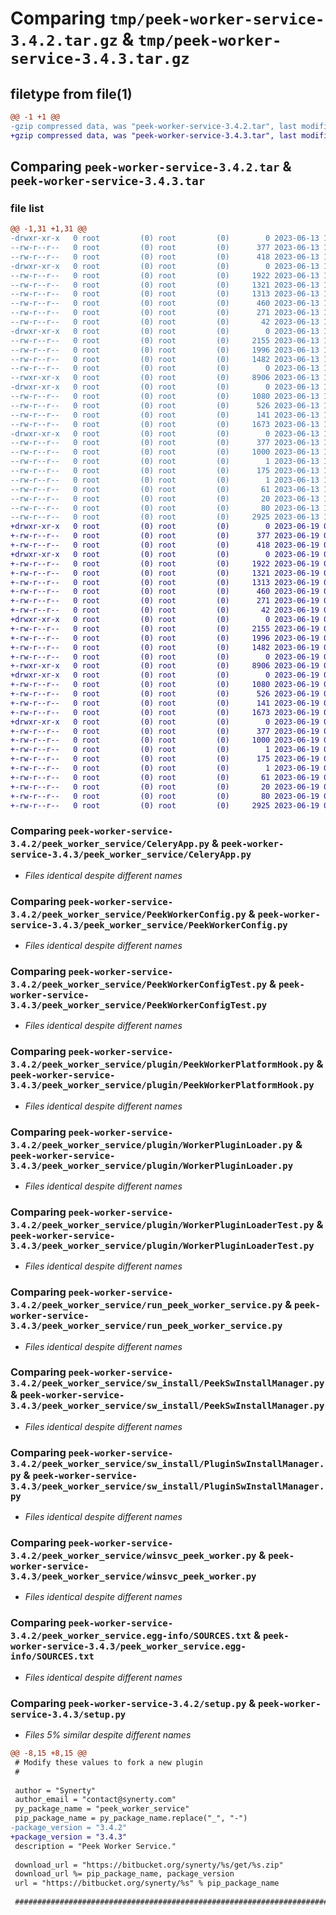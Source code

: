 # Comparing `tmp/peek-worker-service-3.4.2.tar.gz` & `tmp/peek-worker-service-3.4.3.tar.gz`

## filetype from file(1)

```diff
@@ -1 +1 @@
-gzip compressed data, was "peek-worker-service-3.4.2.tar", last modified: Tue Jun 13 12:00:14 2023, max compression
+gzip compressed data, was "peek-worker-service-3.4.3.tar", last modified: Mon Jun 19 04:45:19 2023, max compression
```

## Comparing `peek-worker-service-3.4.2.tar` & `peek-worker-service-3.4.3.tar`

### file list

```diff
@@ -1,31 +1,31 @@
-drwxr-xr-x   0 root         (0) root         (0)        0 2023-06-13 12:00:14.019099 peek-worker-service-3.4.2/
--rw-r--r--   0 root         (0) root         (0)      377 2023-06-13 12:00:14.019099 peek-worker-service-3.4.2/PKG-INFO
--rw-r--r--   0 root         (0) root         (0)      418 2023-06-13 11:58:05.000000 peek-worker-service-3.4.2/README.rst
-drwxr-xr-x   0 root         (0) root         (0)        0 2023-06-13 12:00:14.018099 peek-worker-service-3.4.2/peek_worker_service/
--rw-r--r--   0 root         (0) root         (0)     1922 2023-06-13 11:58:05.000000 peek-worker-service-3.4.2/peek_worker_service/CeleryApp.py
--rw-r--r--   0 root         (0) root         (0)     1321 2023-06-13 11:58:05.000000 peek-worker-service-3.4.2/peek_worker_service/PeekWorkerConfig.py
--rw-r--r--   0 root         (0) root         (0)     1313 2023-06-13 11:58:05.000000 peek-worker-service-3.4.2/peek_worker_service/PeekWorkerConfigTest.py
--rw-r--r--   0 root         (0) root         (0)      460 2023-06-13 11:58:05.000000 peek-worker-service-3.4.2/peek_worker_service/PlatformDependencyTest.py
--rw-r--r--   0 root         (0) root         (0)      271 2023-06-13 11:58:05.000000 peek-worker-service-3.4.2/peek_worker_service/TempUnitTest.py
--rw-r--r--   0 root         (0) root         (0)       42 2023-06-13 12:00:13.000000 peek-worker-service-3.4.2/peek_worker_service/__init__.py
-drwxr-xr-x   0 root         (0) root         (0)        0 2023-06-13 12:00:14.019099 peek-worker-service-3.4.2/peek_worker_service/plugin/
--rw-r--r--   0 root         (0) root         (0)     2155 2023-06-13 11:58:05.000000 peek-worker-service-3.4.2/peek_worker_service/plugin/PeekWorkerPlatformHook.py
--rw-r--r--   0 root         (0) root         (0)     1996 2023-06-13 11:58:05.000000 peek-worker-service-3.4.2/peek_worker_service/plugin/WorkerPluginLoader.py
--rw-r--r--   0 root         (0) root         (0)     1482 2023-06-13 11:58:05.000000 peek-worker-service-3.4.2/peek_worker_service/plugin/WorkerPluginLoaderTest.py
--rw-r--r--   0 root         (0) root         (0)        0 2023-06-13 11:58:05.000000 peek-worker-service-3.4.2/peek_worker_service/plugin/__init__.py
--rwxr-xr-x   0 root         (0) root         (0)     8906 2023-06-13 11:58:05.000000 peek-worker-service-3.4.2/peek_worker_service/run_peek_worker_service.py
-drwxr-xr-x   0 root         (0) root         (0)        0 2023-06-13 12:00:14.019099 peek-worker-service-3.4.2/peek_worker_service/sw_install/
--rw-r--r--   0 root         (0) root         (0)     1080 2023-06-13 11:58:05.000000 peek-worker-service-3.4.2/peek_worker_service/sw_install/PeekSwInstallManager.py
--rw-r--r--   0 root         (0) root         (0)      526 2023-06-13 11:58:05.000000 peek-worker-service-3.4.2/peek_worker_service/sw_install/PluginSwInstallManager.py
--rw-r--r--   0 root         (0) root         (0)      141 2023-06-13 11:58:05.000000 peek-worker-service-3.4.2/peek_worker_service/sw_install/__init__.py
--rw-r--r--   0 root         (0) root         (0)     1673 2023-06-13 11:58:05.000000 peek-worker-service-3.4.2/peek_worker_service/winsvc_peek_worker.py
-drwxr-xr-x   0 root         (0) root         (0)        0 2023-06-13 12:00:14.018099 peek-worker-service-3.4.2/peek_worker_service.egg-info/
--rw-r--r--   0 root         (0) root         (0)      377 2023-06-13 12:00:13.000000 peek-worker-service-3.4.2/peek_worker_service.egg-info/PKG-INFO
--rw-r--r--   0 root         (0) root         (0)     1000 2023-06-13 12:00:14.000000 peek-worker-service-3.4.2/peek_worker_service.egg-info/SOURCES.txt
--rw-r--r--   0 root         (0) root         (0)        1 2023-06-13 12:00:13.000000 peek-worker-service-3.4.2/peek_worker_service.egg-info/dependency_links.txt
--rw-r--r--   0 root         (0) root         (0)      175 2023-06-13 12:00:13.000000 peek-worker-service-3.4.2/peek_worker_service.egg-info/entry_points.txt
--rw-r--r--   0 root         (0) root         (0)        1 2023-06-13 12:00:13.000000 peek-worker-service-3.4.2/peek_worker_service.egg-info/not-zip-safe
--rw-r--r--   0 root         (0) root         (0)       61 2023-06-13 12:00:13.000000 peek-worker-service-3.4.2/peek_worker_service.egg-info/requires.txt
--rw-r--r--   0 root         (0) root         (0)       20 2023-06-13 12:00:13.000000 peek-worker-service-3.4.2/peek_worker_service.egg-info/top_level.txt
--rw-r--r--   0 root         (0) root         (0)       80 2023-06-13 12:00:14.020099 peek-worker-service-3.4.2/setup.cfg
--rw-r--r--   0 root         (0) root         (0)     2925 2023-06-13 12:00:13.000000 peek-worker-service-3.4.2/setup.py
+drwxr-xr-x   0 root         (0) root         (0)        0 2023-06-19 04:45:19.963078 peek-worker-service-3.4.3/
+-rw-r--r--   0 root         (0) root         (0)      377 2023-06-19 04:45:19.963078 peek-worker-service-3.4.3/PKG-INFO
+-rw-r--r--   0 root         (0) root         (0)      418 2023-06-19 04:43:14.000000 peek-worker-service-3.4.3/README.rst
+drwxr-xr-x   0 root         (0) root         (0)        0 2023-06-19 04:45:19.962078 peek-worker-service-3.4.3/peek_worker_service/
+-rw-r--r--   0 root         (0) root         (0)     1922 2023-06-19 04:43:14.000000 peek-worker-service-3.4.3/peek_worker_service/CeleryApp.py
+-rw-r--r--   0 root         (0) root         (0)     1321 2023-06-19 04:43:14.000000 peek-worker-service-3.4.3/peek_worker_service/PeekWorkerConfig.py
+-rw-r--r--   0 root         (0) root         (0)     1313 2023-06-19 04:43:14.000000 peek-worker-service-3.4.3/peek_worker_service/PeekWorkerConfigTest.py
+-rw-r--r--   0 root         (0) root         (0)      460 2023-06-19 04:43:14.000000 peek-worker-service-3.4.3/peek_worker_service/PlatformDependencyTest.py
+-rw-r--r--   0 root         (0) root         (0)      271 2023-06-19 04:43:14.000000 peek-worker-service-3.4.3/peek_worker_service/TempUnitTest.py
+-rw-r--r--   0 root         (0) root         (0)       42 2023-06-19 04:45:19.000000 peek-worker-service-3.4.3/peek_worker_service/__init__.py
+drwxr-xr-x   0 root         (0) root         (0)        0 2023-06-19 04:45:19.963078 peek-worker-service-3.4.3/peek_worker_service/plugin/
+-rw-r--r--   0 root         (0) root         (0)     2155 2023-06-19 04:43:14.000000 peek-worker-service-3.4.3/peek_worker_service/plugin/PeekWorkerPlatformHook.py
+-rw-r--r--   0 root         (0) root         (0)     1996 2023-06-19 04:43:14.000000 peek-worker-service-3.4.3/peek_worker_service/plugin/WorkerPluginLoader.py
+-rw-r--r--   0 root         (0) root         (0)     1482 2023-06-19 04:43:14.000000 peek-worker-service-3.4.3/peek_worker_service/plugin/WorkerPluginLoaderTest.py
+-rw-r--r--   0 root         (0) root         (0)        0 2023-06-19 04:43:14.000000 peek-worker-service-3.4.3/peek_worker_service/plugin/__init__.py
+-rwxr-xr-x   0 root         (0) root         (0)     8906 2023-06-19 04:43:14.000000 peek-worker-service-3.4.3/peek_worker_service/run_peek_worker_service.py
+drwxr-xr-x   0 root         (0) root         (0)        0 2023-06-19 04:45:19.963078 peek-worker-service-3.4.3/peek_worker_service/sw_install/
+-rw-r--r--   0 root         (0) root         (0)     1080 2023-06-19 04:43:14.000000 peek-worker-service-3.4.3/peek_worker_service/sw_install/PeekSwInstallManager.py
+-rw-r--r--   0 root         (0) root         (0)      526 2023-06-19 04:43:14.000000 peek-worker-service-3.4.3/peek_worker_service/sw_install/PluginSwInstallManager.py
+-rw-r--r--   0 root         (0) root         (0)      141 2023-06-19 04:43:14.000000 peek-worker-service-3.4.3/peek_worker_service/sw_install/__init__.py
+-rw-r--r--   0 root         (0) root         (0)     1673 2023-06-19 04:43:14.000000 peek-worker-service-3.4.3/peek_worker_service/winsvc_peek_worker.py
+drwxr-xr-x   0 root         (0) root         (0)        0 2023-06-19 04:45:19.963078 peek-worker-service-3.4.3/peek_worker_service.egg-info/
+-rw-r--r--   0 root         (0) root         (0)      377 2023-06-19 04:45:19.000000 peek-worker-service-3.4.3/peek_worker_service.egg-info/PKG-INFO
+-rw-r--r--   0 root         (0) root         (0)     1000 2023-06-19 04:45:19.000000 peek-worker-service-3.4.3/peek_worker_service.egg-info/SOURCES.txt
+-rw-r--r--   0 root         (0) root         (0)        1 2023-06-19 04:45:19.000000 peek-worker-service-3.4.3/peek_worker_service.egg-info/dependency_links.txt
+-rw-r--r--   0 root         (0) root         (0)      175 2023-06-19 04:45:19.000000 peek-worker-service-3.4.3/peek_worker_service.egg-info/entry_points.txt
+-rw-r--r--   0 root         (0) root         (0)        1 2023-06-19 04:45:19.000000 peek-worker-service-3.4.3/peek_worker_service.egg-info/not-zip-safe
+-rw-r--r--   0 root         (0) root         (0)       61 2023-06-19 04:45:19.000000 peek-worker-service-3.4.3/peek_worker_service.egg-info/requires.txt
+-rw-r--r--   0 root         (0) root         (0)       20 2023-06-19 04:45:19.000000 peek-worker-service-3.4.3/peek_worker_service.egg-info/top_level.txt
+-rw-r--r--   0 root         (0) root         (0)       80 2023-06-19 04:45:19.972078 peek-worker-service-3.4.3/setup.cfg
+-rw-r--r--   0 root         (0) root         (0)     2925 2023-06-19 04:45:19.000000 peek-worker-service-3.4.3/setup.py
```

### Comparing `peek-worker-service-3.4.2/peek_worker_service/CeleryApp.py` & `peek-worker-service-3.4.3/peek_worker_service/CeleryApp.py`

 * *Files identical despite different names*

### Comparing `peek-worker-service-3.4.2/peek_worker_service/PeekWorkerConfig.py` & `peek-worker-service-3.4.3/peek_worker_service/PeekWorkerConfig.py`

 * *Files identical despite different names*

### Comparing `peek-worker-service-3.4.2/peek_worker_service/PeekWorkerConfigTest.py` & `peek-worker-service-3.4.3/peek_worker_service/PeekWorkerConfigTest.py`

 * *Files identical despite different names*

### Comparing `peek-worker-service-3.4.2/peek_worker_service/plugin/PeekWorkerPlatformHook.py` & `peek-worker-service-3.4.3/peek_worker_service/plugin/PeekWorkerPlatformHook.py`

 * *Files identical despite different names*

### Comparing `peek-worker-service-3.4.2/peek_worker_service/plugin/WorkerPluginLoader.py` & `peek-worker-service-3.4.3/peek_worker_service/plugin/WorkerPluginLoader.py`

 * *Files identical despite different names*

### Comparing `peek-worker-service-3.4.2/peek_worker_service/plugin/WorkerPluginLoaderTest.py` & `peek-worker-service-3.4.3/peek_worker_service/plugin/WorkerPluginLoaderTest.py`

 * *Files identical despite different names*

### Comparing `peek-worker-service-3.4.2/peek_worker_service/run_peek_worker_service.py` & `peek-worker-service-3.4.3/peek_worker_service/run_peek_worker_service.py`

 * *Files identical despite different names*

### Comparing `peek-worker-service-3.4.2/peek_worker_service/sw_install/PeekSwInstallManager.py` & `peek-worker-service-3.4.3/peek_worker_service/sw_install/PeekSwInstallManager.py`

 * *Files identical despite different names*

### Comparing `peek-worker-service-3.4.2/peek_worker_service/sw_install/PluginSwInstallManager.py` & `peek-worker-service-3.4.3/peek_worker_service/sw_install/PluginSwInstallManager.py`

 * *Files identical despite different names*

### Comparing `peek-worker-service-3.4.2/peek_worker_service/winsvc_peek_worker.py` & `peek-worker-service-3.4.3/peek_worker_service/winsvc_peek_worker.py`

 * *Files identical despite different names*

### Comparing `peek-worker-service-3.4.2/peek_worker_service.egg-info/SOURCES.txt` & `peek-worker-service-3.4.3/peek_worker_service.egg-info/SOURCES.txt`

 * *Files identical despite different names*

### Comparing `peek-worker-service-3.4.2/setup.py` & `peek-worker-service-3.4.3/setup.py`

 * *Files 5% similar despite different names*

```diff
@@ -8,15 +8,15 @@
 # Modify these values to fork a new plugin
 #
 
 author = "Synerty"
 author_email = "contact@synerty.com"
 py_package_name = "peek_worker_service"
 pip_package_name = py_package_name.replace("_", "-")
-package_version = "3.4.2"
+package_version = "3.4.3"
 description = "Peek Worker Service."
 
 download_url = "https://bitbucket.org/synerty/%s/get/%s.zip"
 download_url %= pip_package_name, package_version
 url = "https://bitbucket.org/synerty/%s" % pip_package_name
 
 ###############################################################################
```

